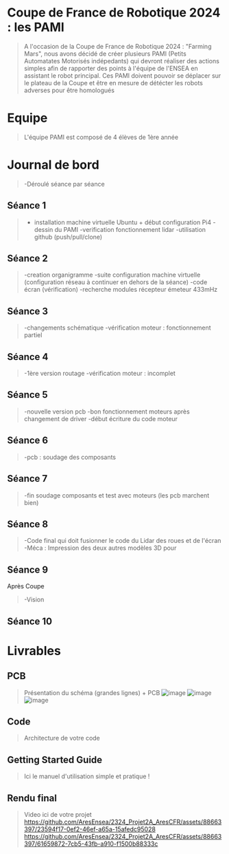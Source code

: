 # Coupe de France de Robotique 2024 : les PAMI
> A l'occasion de la Coupe de France de Robotique 2024 : "Farming Mars", nous avons décidé de créer plusieurs PAMI (Petits Automatates Motorisés indépedants) qui devront réaliser des actions simples afin de rapporter des points à l'équipe de l'ENSEA  en assistant le robot principal. Ces PAMI doivent pouvoir se déplacer sur le plateau de la Coupe et être en mesure de détécter les robots adverses pour être homologués 

# Equipe
> L'équipe PAMI est composé de 4 élèves de 1ère année 

# Journal de bord
>-Déroulé séance par séance

## Séance 1
>- installation machine virtuelle Ubuntu + début configuration Pi4
>-dessin du PAMI
>-verification fonctionnement lidar
>-utilisation github (push/pull/clone)

## Séance 2
>-creation organigramme
-suite configuration machine virtuelle (configuration réseau à continuer en dehors de la séance)
-code écran (vérification)
-recherche modules récepteur émeteur 433mHz

## Séance 3
>-changements schématique
>-vérification moteur : fonctionnement partiel
>
## Séance 4
>-1ère version routage
>-vérification moteur : incomplet

## Séance 5
>-nouvelle version pcb
>-bon fonctionnement moteurs après changement de driver 
>-début écriture du code moteur

## Séance 6
>-pcb : soudage des composants

## Séance 7
>-fin soudage composants et test avec moteurs (les pcb marchent bien)

## Séance 8
>-Code final qui doit fusionner le code du Lidar des roues et de l'écran
>-Méca : Impression des deux autres modèles 3D pour

## Séance 9
Après Coupe
>-Vision

## Séance 10

# Livrables
## PCB
> Présentation du schéma (grandes lignes) + PCB
![image](https://github.com/AresEnsea/2324_Projet2A_AresCFR/assets/88663397/359529a3-b0eb-448c-b854-ca4c4fa7e357)
![image](https://github.com/AresEnsea/2324_Projet2A_AresCFR/assets/88663397/d61f68f4-0344-420d-ba32-260c9ede2a29)
![image](https://github.com/AresEnsea/2324_Projet2A_AresCFR/assets/88663397/abc0d829-87a8-469a-97dd-57d0378966b5)

## Code
> Architecture de votre code

## Getting Started Guide
> Ici le manuel d'utilisation simple et pratique !

## Rendu final
> Video ici de votre projet
https://github.com/AresEnsea/2324_Projet2A_AresCFR/assets/88663397/23594f17-0ef2-46ef-a65a-15afedc95028
https://github.com/AresEnsea/2324_Projet2A_AresCFR/assets/88663397/61659872-7cb5-43fb-a910-f1500b88333c


